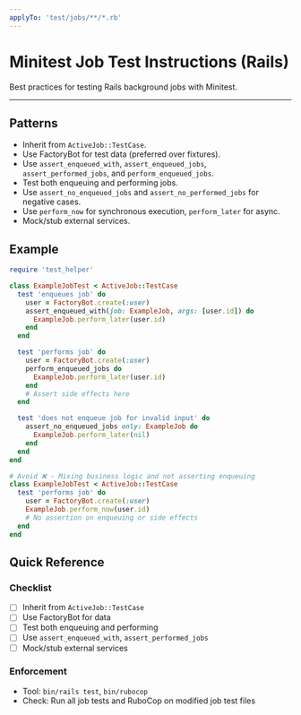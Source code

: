 ```yaml
---
applyTo: 'test/jobs/**/*.rb'
---
```


# Minitest Job Test Instructions (Rails)

Best practices for testing Rails background jobs with Minitest.

---

## Patterns
- Inherit from `ActiveJob::TestCase`.
- Use FactoryBot for test data (preferred over fixtures).
- Use `assert_enqueued_with`, `assert_enqueued_jobs`, `assert_performed_jobs`, and `perform_enqueued_jobs`.
- Test both enqueuing and performing jobs.
- Use `assert_no_enqueued_jobs` and `assert_no_performed_jobs` for negative cases.
- Use `perform_now` for synchronous execution, `perform_later` for async.
- Mock/stub external services.

## Example
```ruby
require 'test_helper'

class ExampleJobTest < ActiveJob::TestCase
  test 'enqueues job' do
    user = FactoryBot.create(:user)
    assert_enqueued_with(job: ExampleJob, args: [user.id]) do
      ExampleJob.perform_later(user.id)
    end
  end

  test 'performs job' do
    user = FactoryBot.create(:user)
    perform_enqueued_jobs do
      ExampleJob.perform_later(user.id)
    end
    # Assert side effects here
  end

  test 'does not enqueue job for invalid input' do
    assert_no_enqueued_jobs only: ExampleJob do
      ExampleJob.perform_later(nil)
    end
  end
end

# Avoid ❌ - Mixing business logic and not asserting enqueuing
class ExampleJobTest < ActiveJob::TestCase
  test 'performs job' do
    user = FactoryBot.create(:user)
    ExampleJob.perform_now(user.id)
    # No assertion on enqueuing or side effects
  end
end
```

## Quick Reference

### Checklist
- [ ] Inherit from `ActiveJob::TestCase`
- [ ] Use FactoryBot for data
- [ ] Test both enqueuing and performing
- [ ] Use `assert_enqueued_with`, `assert_performed_jobs`
- [ ] Mock/stub external services

### Enforcement
- Tool: `bin/rails test`, `bin/rubocop`
- Check: Run all job tests and RuboCop on modified job test files
